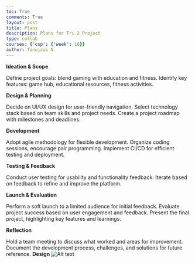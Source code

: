 ```yaml
---
toc: True
comments: True
layout: post
title: Plans
description: Plans for Tri 2 Project
type: collab
courses: {'csp': {'week': 16}}
author: Tanujsai N
---
```


**Ideation & Scope**

Define project goals: blend gaming with education and fitness.
Identify key features: game hub, educational resources, fitness activities.

**Design & Planning**

Decide on UI/UX design for user-friendly navigation.
Select technology stack based on team skills and project needs.
Create a project roadmap with milestones and deadlines.

**Development**

Adopt agile methodology for flexible development.
Organize coding sessions, encourage pair programming.
Implement CI/CD for efficient testing and deployment.

**Testing & Feedback**

Conduct user testing for usability and functionality feedback.
Iterate based on feedback to refine and improve the platform.

**Launch & Evaluation**

Perform a soft launch to a limited audience for initial feedback.
Evaluate project success based on user engagement and feedback.
Present the final project, highlighting key features and learnings.

**Reflection**

Hold a team meeting to discuss what worked and areas for improvement.
Document the development process, challenges, and solutions for future reference.
**Design**
![Alt text](</student/images/Screenshot 2024-02-25 at 4.38.24 PM.png>)
